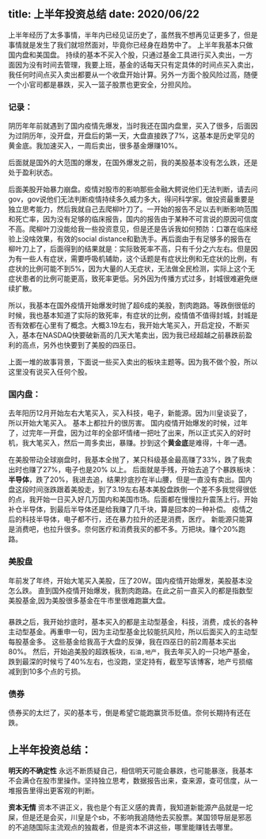 title:  上半年投资总结
date: 2020/06/22 
-------------------
上半年经历了太多事情，半年内已经见证历史了，虽然我不想再见证更多了，但是事情就是发生了我们就坦然面对，毕竟你已经身在趋势中了。
上半年我基本只做国内盘和美国盘。
持续的基本不买入个股，只通过基金工具进行买入卖出，一方面因为没有时间去管理，我要上班，基金的话每天只有定具体的时间点买入卖出，我任何时间点买入卖出都要从一个收盘开始计算。另外一方面个股风险过高，随便一个小官司都是暴跌，买入一篮子股票也更安全，分担风险。

### 记录：
阴历年年前就遇到了国内疫情先爆发，当时我还在国内盘里，买入了很多，后面因为过阴历年，没开盘，开盘后的第一天，大盘直接跌了7%，这基本是历史罕见的黄金底。我加速买入，一周后卖出，很多基金爆赚10%。

后面就是国外的大范围的爆发，在国外爆发之前，我的美股基本没有怎么跌，还是处于盈利状态。

后面美股开始暴力崩盘。疫情对股市的影响那些金融大鳄说他们无法判断，请去问gov，gov说他们无法判断疫情持续多久威力多大，得问科学家。做投资最重要是独立思考能力，然后我就自己去爬柳叶刀了。一开始的报告不足以去判断影响范围和死亡率，因为没有足够的临床报告，国内的报告由于某种不可言说的原因可信度不高。爬柳叶刀没能给我一些投资意见，但是还是告诉我如何预防：口罩在临床经验上没啥效果，有效的social distance和勤洗手。再后面由于有足够多的报告在柳叶刀上了，后面得到的结果就是：实际致死率不高，只有千分之六左右。但是因为有一些人有症状，需要呼吸机辅助，这个话题是有症状比例和无症状的比例，有症状的比例可能不到5%，因为大量的人无症状，无法做全民检测，实际上这个无症状患者的比例可能更高，致死率更低。另外因为传播方式过多，封城很难避免继续扩散。

所以，我基本在国外疫情开始爆发时抛了超6成的美股，割肉跑路。等跌倒很低的时候，我也基本知道了实际的致死率，有症状的比例，疫情值不值得封城，封城是否有效都在心里有了概念。大概3.19左右，我开始大笔买入，开启定投，不断买入，基本在NASDAQ快要破新高的几天大笔卖出，因为我已经超越之前暴跌前盈利的高点，另外也快要到了美股的四巫日。


上面一堆的故事背景，下面说一些买入卖出的板块主题等。因为我不做个股，所以这里没有说买入任何个股。

### 国内盘：
去年阳历12月开始左右大笔买入，买入科技，电子，新能源。因为川皇谈妥了，所以开始大笔买入。
基本上都拉升的很厉害。
国内疫情开始爆发的时候，过年了，过完年一开盘，因为过年的全部坏情绪一把吐了出来，所以正式买入的好时机，我大笔买入，然后一周多卖出，暴赚。抄到这个**黄金底**是难得，十年一遇。

在美股带动全球崩盘时，我基本全抛了，某只科级基金最高赚了33%，跌了我卖出时也赚了27%，电子也是20% 以上。
后面就是手残，开始去追了个暴跌板块：**半导体**，跌了20%，我进去追，结果抄底抄在半山腰，但是一直没有卖出。国内盘这段时间涨跌跟着美股走，到了3.19左右基本美股盘跌倒一个差不多我觉得很低的点，我开始一日买入好几万国内和美国市场。后面都在慢慢拉升震荡上行。开始补仓半导体，到最后半导体还是给我赚了几千块，算是回本的一种补偿。
疫情之后的科技半导体，电子都不行，还在暴力拉升的还是消费，医疗。  新能源只能算是消费吧，也拉升很多。奈何医疗和消费我买的都不多。万把块。赚个20%跑路。

### 美股盘

年前发了年终，开始大笔买入美股，压了20W。国内疫情开始爆发，美股基本没怎么跌。
直到国外疫情开始爆发，我割肉跑路。在此之前一直买入的都是指数型美股基金,因为美股很多基金在牛市里很难跑赢大盘。

### 

暴跌之后，我开始抄底时，基本买入的都是主动型基金，科技，消费，成长的各种主动型基金。再重申一句，因为主动型基金比较能抗风险，所以后面买入的主动型每股基金多。
这些基金给我高于大盘的反弹，我在四巫日的前2周基本买出80%。
然后，开始追美股的超跌板块，`石油,地产`，我去年买入的一只地产基金，跌到最深的时候亏了40%左右，也没跑，坚定持有，截至写该博客，地产亏损缩减到到10多个点的亏损。

### 债券
债券买的太烂了，买的基本亏，倒是希望它能跑赢货币贬值。奈何长期持有还在跌。


## 上半年投资总结：

**明天的不确定性**
永远不断质疑自己，相信明天可能会暴跌，也可能暴涨，我基本不会满仓在股市里操作。坚持独立思考，数据报告出来，查来源，查可信度，从一堆报告里得出更客观的判断。

**资本无情**
资本不讲正义，我也是个有正义感的粪青，我知道新能源产品就是一坨屎，但是还是会买，川皇是个sb，不影响我追随他去买股票。某国领导层是邪恶的不追随国际主流观点的独裁者，但是资本不讲这些，哪里能赚钱去哪里。

